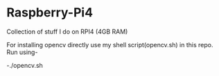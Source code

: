 # Raspberry-Pi4
Collection of stuff I do on RPI4 (4GB RAM)

For installing opencv directly use my shell script(opencv.sh) in this repo.
Run using-

-./opencv.sh

